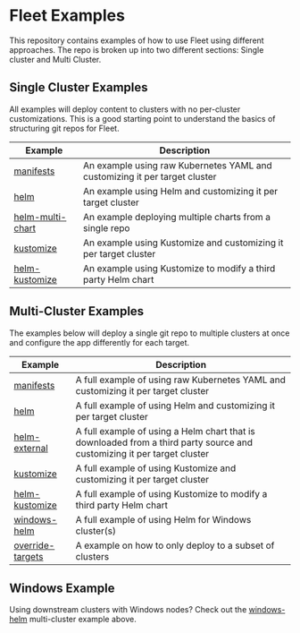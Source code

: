# Fleet Examples

This repository contains examples of how to use Fleet using different approaches.
The repo is broken up into two different sections: Single cluster and Multi Cluster.

## Single Cluster Examples

All examples will deploy content to clusters with no per-cluster customizations. This is a good starting point to
understand the basics of structuring git repos for Fleet.

| Example                                              | Description                                                                |
| ---------------------------------------------------- | -------------------------------------------------------------------------- |
| [manifests](single-cluster/manifests/)               | An example using raw Kubernetes YAML and customizing it per target cluster |
| [helm](single-cluster/helm/)                         | An example using Helm and customizing it per target cluster                |
| [helm-multi-chart](single-cluster/helm-multi-chart/) | An example deploying multiple charts from a single repo                    |
| [kustomize](single-cluster/kustomize/)               | An example using Kustomize and customizing it per target cluster           |
| [helm-kustomize](single-cluster/helm-kustomize/)     | An example using Kustomize to modify a third party Helm chart              |

## Multi-Cluster Examples

The examples below will deploy a single git repo to multiple clusters at once
and configure the app differently for each target.

| Example                                             | Description                                                                                                             |
| --------------------------------------------------- | ----------------------------------------------------------------------------------------------------------------------- |
| [manifests](multi-cluster/manifests/)               | A full example of using raw Kubernetes YAML and customizing it per target cluster                                       |
| [helm](multi-cluster/helm/)                         | A full example of using Helm and customizing it per target cluster                                                      |
| [helm-external](multi-cluster/helm-external/)       | A full example of using a Helm chart that is downloaded from a third party source and customizing it per target cluster |
| [kustomize](multi-cluster/kustomize/)               | A full example of using Kustomize and customizing it per target cluster                                                 |
| [helm-kustomize](multi-cluster/helm-kustomize/)     | A full example of using Kustomize to modify a third party Helm chart                                                    |
| [windows-helm](multi-cluster/windows-helm/)         | A full example of using Helm for Windows cluster(s)                                                                     |
| [override-targets](multi-cluster/override-targets/) | A example on how to only deploy to a subset of clusters                                                                 |

## Windows Example

Using downstream clusters with Windows nodes?
Check out the [windows-helm](multi-cluster/windows-helm/) multi-cluster example above.
